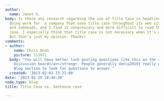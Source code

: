 ```yaml
---
author:
  name: Janet S.
body: Is there any research regarding the use of Title Case in headlines? I am currently
  doing work for  a company that uses title case throughout its web site, on all headlines
  and subheads, and I find it unnecessary and more difficult to read than sentence
  case. I especially think that title case is not necessary when it's a complete sentence.
  But that's just my opinion. Thanks!
comments:
- author:
    name: Chris Dean
    picture: 111971
  body: "You will have better luck posting questions like this on the <strong><a href=\"http://typophile.com/forum/4\">General
    Discussion board</a></strong>. People generally don\u2019t really come to the
    Blog section to look for questions to answer."
  created: '2013-02-03 23:21:00'
date: '2013-01-29 18:46:30'
node_type: blog
title: Title Case vs. Sentence case

---
```

